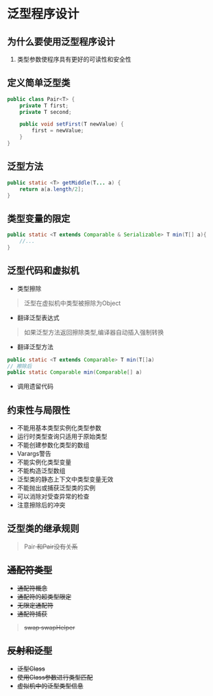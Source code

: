 # 泛型程序设计
## 为什么要使用泛型程序设计
1. 类型参数使程序具有更好的可读性和安全性
## 定义简单泛型类
```Java
public class Pair<T> {
    private T first;
    private T second;

    public void setFirst(T newValue) {
        first = newValue;
    }
}
```
## 泛型方法
```Java
public static <T> getMiddle(T... a) {
    return a[a.length/2];
}
```
## 类型变量的限定
```Java
public static <T extends Comparable & Serializable> T min(T[] a){
    //...
}
```
## 泛型代码和虚拟机
* 类型擦除
> 泛型在虚拟机中类型被擦除为Object
* 翻译泛型表达式
> 如果泛型方法返回擦除类型,编译器自动插入强制转换
* 翻译泛型方法
```Java
public static <T extends Comparable> T min(T[]a)
// 擦除后
public static Comparable min(Comparable[] a)
```
* 调用遗留代码
## 约束性与局限性
* 不能用基本类型实例化类型参数
* 运行时类型查询只适用于原始类型
* 不能创建参数化类型的数组
* Varargs警告
* 不能实例化类型变量
* 不能构造泛型数组
* 泛型类的静态上下文中类型变量无效
* 不能抛出或捕获泛型类的实例
* 可以消除对受查异常的检查
* 注意擦除后的冲突
## 泛型类的继承规则
> Pair<S> 和Pair<T>没有关系
## 通配符类型
* 通配符概念
* 通配符的超类型限定
* 无限定通配符
* 通配符捕获
> swap swapHelper
## 反射和泛型
* 泛型Class
* 使用Class<T>参数进行类型匹配
* 虚拟机中的泛型类型信息